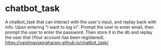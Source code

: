 # chatbot_task
A chatbot_task that can interact with the user's input, and replay back with info. Upon entering "i want to log in". Prompt the user to enter email, then prompt the user to enter the password. Then store it in the db  and replay the user that (Your account has been registered).
https://vaishnaviagraharam.github.io/chatbot_task/
